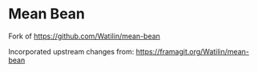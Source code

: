 # Mean Bean

Fork of https://github.com/Watilin/mean-bean

Incorporated upstream changes from: https://framagit.org/Watilin/mean-bean
